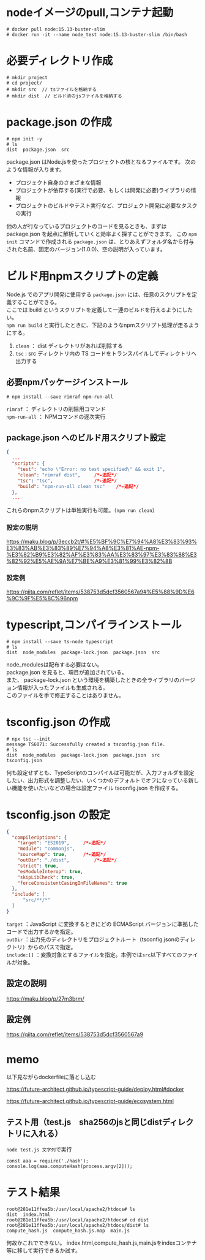 # nodeイメージのpull,コンテナ起動
```shell
# docker pull node:15.13-buster-slim
# docker run -it --name node_test node:15.13-buster-slim /bin/bash
```

# 必要ディレクトリ作成
```shell
# mkdir project
# cd project/
# mkdir src  // tsファイルを格納する
# mkdir dist  // ビルド済のjsファイルを格納する
```

# package.json の作成
```shell
# npm init -y
# ls
dist  package.json  src
```
package.json はNode.jsを使ったプロジェクトの核となるファイルです。 次のような情報が入ります。
* プロジェクト自身のさまざまな情報
* プロジェクトが依存する(実行で必要、もしくは開発に必要)ライブラリの情報
* プロジェクトのビルドやテスト実行など、プロジェクト開発に必要なタスクの実行

他の人が行なっているプロジェクトのコードを見るときも、まずは package.json を起点に解析していくと効率よく探すことができます。 
この `npm init` コマンドで作成される `package.json` は、とりあえずフォルダ名から付与された名前、固定のバージョン(1.0.0)、空の説明が入っています。

# ビルド用npmスクリプトの定義
Node.js でのアプリ開発に使用する `package.json` には、任意のスクリプトを定義することができる。<br>
ここでは build というスクリプトを定義して一連のビルドを行えるようにしたい。<br>
`npm run build` と実行したときに、下記のようなnpmスクリプト処理が走るようにする。
1. `clean` ： dist ディレクトリがあれば削除する
2. `tsc` : src ディレクトリ内の TS コードをトランスパイルしてディレクトリへ出力する

## 必要npmパッケージインストール
```shell
# npm install --save rimraf npm-run-all
```
`rimraf` ： ディレクトリの削除用コマンド<br>
`npm-run-all` ： NPMコマンドの逐次実行

## package.json へのビルド用スクリプト設定
```json
{
  ...
  "scripts": {
    "test": "echo \"Error: no test specified\" && exit 1",
    "clean": "rimraf dist",     /*←追記*/
    "tsc": "tsc",               /*←追記*/
    "build": "npm-run-all clean tsc"    /*←追記*/
  },
  ...
```
これらのnpmスクリプトは単独実行も可能。（`npm run clean`）

### 設定の説明
https://maku.blog/p/3eccb2t/#%E5%BF%9C%E7%94%A8%E3%83%93%E3%83%AB%E3%83%89%E7%94%A8%E3%81%AE-npm-%E3%82%B9%E3%82%AF%E3%83%AA%E3%83%97%E3%83%88%E3%82%92%E5%AE%9A%E7%BE%A9%E3%81%99%E3%82%8B
### 設定例
https://qiita.com/reflet/items/538753d5dcf3560567a9#%E5%88%9D%E6%9C%9F%E5%8C%96npm

# typescript,コンパイラインストール
```shell
# npm install --save ts-node typescript
# ls
dist  node_modules  package-lock.json  package.json  src
```
node_modulesは配布する必要はない。<br>
package.json を見ると、項目が追加されている。<br>
また、 package-lock.json という環境を構築したときの全ライブラリのバージョン情報が入ったファイルも生成される。<br>
このファイルを手で修正することはありません。

# tsconfig.json の作成
```shell
# npx tsc --init
message TS6071: Successfully created a tsconfig.json file.
# ls
dist  node_modules  package-lock.json  package.json  src  tsconfig.json
```
何も設定せずとも、TypeScriptのコンパイルは可能だが、入力フォルダを設定したい、出力形式を調整したい、いくつかのデフォルトでオフになっている新しい機能を使いたいなどの場合は設定ファイル tsconfig.json を作成する。

# tsconfig.json の設定
```json
{
  "compilerOptions": {
    "target": "ES2019",     /*←追記*/
    "module": "commonjs",
    "sourceMap": true,      /*←追記*/
    "outDir": "./dist",         /*←追記*/
    "strict": true,
    "esModuleInterop": true,
    "skipLibCheck": true,
    "forceConsistentCasingInFileNames": true
  },
  "include": [
      "src/**/*"
  ]
}
```
`target` ：JavaScript に変換するときにどの ECMAScript バージョンに準拠したコードで出力するかを指定。<br>
`outDir` ：出力先のディレクトリをプロジェクトルート（tsconfig.jsonのディレクトリ）からのパスで指定。<br>
`include:[]` ：変換対象とするファイルを指定。本例では`src`以下すべてのファイルが対象。<br>

## 設定の説明
https://maku.blog/p/27m3brm/
## 設定例
https://qiita.com/reflet/items/538753d5dcf3560567a9


# memo

以下見ながらdockerfileに落とし込む

https://future-architect.github.io/typescript-guide/deploy.html#docker

https://future-architect.github.io/typescript-guide/ecosystem.html

## テスト用（test.js　sha256のjsと同じdistディレクトリに入れる）
`node test.js 文字列`で実行
```
const aaa = require('./hash');
console.log(aaa.computeHash(process.argv[2]));
```


# テスト結果
```
root@281e11ffea5b:/usr/local/apache2/htdocs# ls
dist  index.html
root@281e11ffea5b:/usr/local/apache2/htdocs# cd dist
root@281e11ffea5b:/usr/local/apache2/htdocs/dist# ls
compute_hash.js  compute_hash.js.map  main.js
```
何故かこれでできない。
index.html,compute_hash.js,main.jsをindexコンテナ等に移して実行できるか試す。